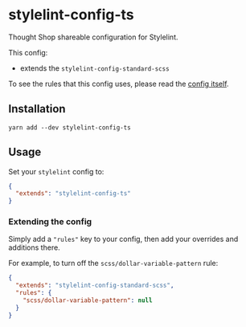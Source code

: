 # stylelint-config-ts
Thought Shop shareable configuration for Stylelint.

This config:
- extends the `stylelint-config-standard-scss`

To see the rules that this config uses, please read the [config itself](/index.js).

## Installation

```shell
yarn add --dev stylelint-config-ts
```

## Usage

Set your `stylelint` config to:

```json
{
  "extends": "stylelint-config-ts"
}
```

### Extending the config

Simply add a `"rules"` key to your config, then add your overrides and additions there.

For example, to turn off the `scss/dollar-variable-pattern` rule:

```json
{
  "extends": "stylelint-config-standard-scss",
  "rules": {
    "scss/dollar-variable-pattern": null
  }
}
```